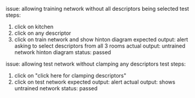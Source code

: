 issue: allowing training network without all descriptors being selected
test steps:
1. click on kitchen
2. click on any descriptor
3. click on train network and show hinton diagram
expected output: alert asking to select descriptors from all 3 rooms 
actual output: untrained network hinton diagram
status: passed

issue: allowing test network without clamping any descriptors
test steps:
1. click on "click here for clamping descriptors"
2. click on test network
expected output: alert 
actual output: shows untrained network
status: passed
 



